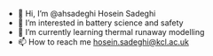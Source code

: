 - 👋 Hi, I’m @ahsadeghi Hosein Sadeghi
- 👀 I’m interested in battery science and safety
- 🌱 I’m currently learning thermal runaway modelling
- 📫 How to reach me hosein.sadeghi@kcl.ac.uk

<!---
ahsadeghi/ahsadeghi is a ✨ special ✨ repository because its `README.md` (this file) appears on your GitHub profile.
You can click the Preview link to take a look at your changes.
--->
